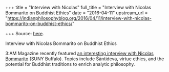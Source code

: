 +++
title = "Interview with Nicolas"
full_title = "Interview with Nicolas Bommarito on Buddhist Ethics"
date = "2016-04-11"
upstream_url = "https://indianphilosophyblog.org/2016/04/11/interview-with-nicolas-bommarito-on-buddhist-ethics/"

+++
Source: [here](https://indianphilosophyblog.org/2016/04/11/interview-with-nicolas-bommarito-on-buddhist-ethics/).

Interview with Nicolas Bommarito on Buddhist Ethics

3:AM Magazine recently featured [an interesting interview with Nicolas
Bommarito](http://www.3ammagazine.com/3am/buddhist-ethics/) (SUNY
Buffalo). Topics include Śāntideva, virtue ethics, and the potential for
Buddhist traditions to enrich analytic philosophy.
